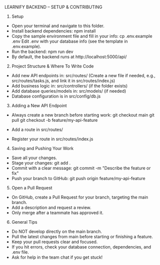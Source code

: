 LEARNIFY BACKEND – SETUP & CONTRIBUTING

1. Setup

- Open your terminal and navigate to this folder.
- Install backend dependencies:
    npm install
- Copy the sample environment file and fill in your info:
    cp .env.example .env
  Edit .env with your database info (see the template in .env.example).
- Run the backend:
    npm run dev
- By default, the backend runs at http://localhost:5000/api/

2. Project Structure & Where To Write Code

- Add new API endpoints in: src/routes/
  (Create a new file if needed, e.g., src/routes/tasks.js, and link it in src/routes/index.js)
- Add business logic in: src/controllers/ (if the folder exists)
- Add database queries/models in: src/models/ (if needed)
- Database configuration is in src/config/db.js

3. Adding a New API Endpoint

- Always create a new branch before starting work:
    git checkout main
    git pull
    git checkout -b feature/my-api-feature

- Add a route in src/routes/
- Register your route in src/routes/index.js

4. Saving and Pushing Your Work

- Save all your changes.
- Stage your changes:
    git add .
- Commit with a clear message:
    git commit -m "Describe the feature or fix"
- Push your branch to GitHub:
    git push origin feature/my-api-feature

5. Open a Pull Request

- On GitHub, create a Pull Request for your branch, targeting the main branch.
- Add a description and request a review.
- Only merge after a teammate has approved it.

6. General Tips

- Do NOT develop directly on the main branch.
- Pull the latest changes from main before starting or finishing a feature.
- Keep your pull requests clear and focused.
- If you hit errors, check your database connection, dependencies, and .env file.
- Ask for help in the team chat if you get stuck!
